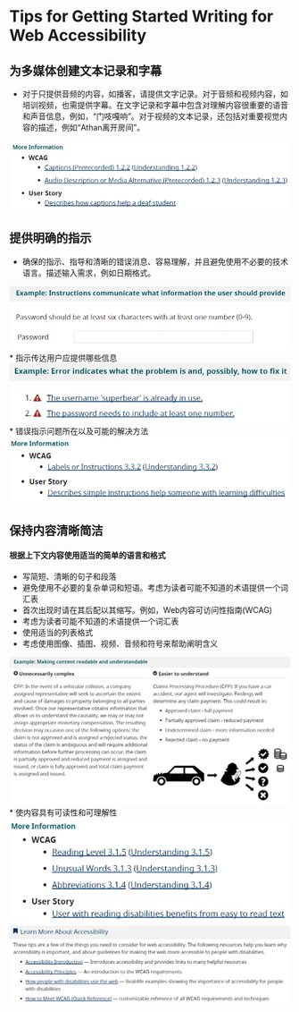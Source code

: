 # Tips for Getting Started Writing for Web Accessibility

## 为多媒体创建文本记录和字幕
- 对于只提供音频的内容，如播客，请提供文字记录。对于音频和视频内容，如培训视频，也需提供字幕。在文字记录和字幕中包含对理解内容很重要的语音和声音信息，例如，“门吱嘎响”。对于视频的文本记录，还包括对重要视觉内容的描述，例如“Athan离开房间”。
<img src="https://github.com/jiayiup/Web_Operations/blob/master/img/transcripts%20and%20captions.png"   />

## 提供明确的指示
- 确保的指示、指导和清晰的错误消息、容易理解，并且避免使用不必要的技术语言。描述输入需求，例如日期格式。
<img src="https://github.com/jiayiup/Web_Operations/blob/master/img/instruction1.png"   />
* 指示传达用户应提供哪些信息
<img src="https://github.com/jiayiup/Web_Operations/blob/master/img/instruction2.png"   />
* 错误指示问题所在以及可能的解决方法
<img src="https://github.com/jiayiup/Web_Operations/blob/master/img/instruction3.png"   />


## 保持内容清晰简洁
#### 根据上下文内容使用适当的简单的语言和格式
- 写简短、清晰的句子和段落
- 避免使用不必要的复杂单词和短语。考虑为读者可能不知道的术语提供一个词汇表
- 首次出现时请在其后配以其缩写。例如，Web内容可访问性指南(WCAG)
- 考虑为读者可能不知道的术语提供一个词汇表
- 使用适当的列表格式
- 考虑使用图像、插图、视频、音频和符号来帮助阐明含义
<img src="https://github.com/jiayiup/Web_Operations/blob/master/img/Keep1.png"   />
* 使内容具有可读性和可理解性
<img src="https://github.com/jiayiup/Web_Operations/blob/master/img/Keep2.png"   />
<img src="https://github.com/jiayiup/Web_Operations/blob/master/img/learnmore.png"   />


